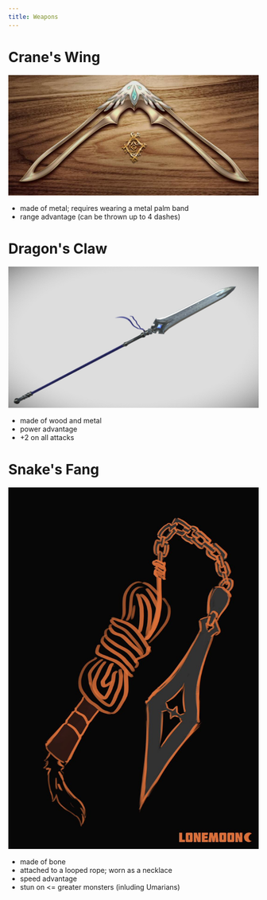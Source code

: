 ```yaml
---
title: Weapons
---
```



# Crane's Wing
![](assets/craneswing.jpg)
- made of metal; requires wearing a metal palm band
- range advantage (can be thrown up to 4 dashes)


# Dragon's Claw
![](assets/dragonsclaw.jpg)
- made of wood and metal
- power advantage
- +2 on all attacks


# Snake's Fang
![](assets/snakesfang.jpg)
- made of bone
- attached to a looped rope; worn as a necklace 
- speed advantage
- stun on <= greater monsters (inluding Umarians)




